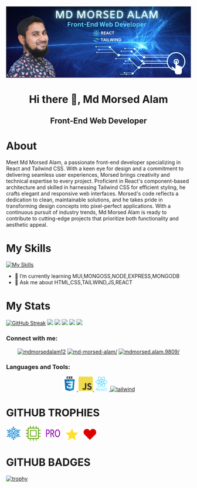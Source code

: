 ![Front-End Developer](https://github.com/MdMorsedAlam/MdMorsedAlam/blob/main/Front-End%20Developer.png)

<h1 align="center">Hi there 👋, Md Morsed Alam</h1>
<h2 align="center">Front-End Web Developer</h2>

# About
Meet Md Morsed Alam, a passionate front-end developer specializing in React and Tailwind CSS. With a keen eye for design and a commitment to delivering seamless user experiences, Morsed brings creativity and technical expertise to every project. Proficient in React's component-based architecture and skilled in harnessing Tailwind CSS for efficient styling, he crafts elegant and responsive web interfaces. Morsed's code reflects a dedication to clean, maintainable solutions, and he takes pride in transforming design concepts into pixel-perfect applications. With a continuous pursuit of industry trends, Md Morsed Alam is ready to contribute to cutting-edge projects that prioritize both functionality and aesthetic appeal.

# My Skills

[![My Skills](https://skillicons.dev/icons?i=html,css,js,react,tailwind,nodejs,express,mongodb)](https://skillicons.dev)

- 🌱 I’m currently learning MUI,MONGOSS,NODE,EXPRESS,MONGODB 
- 💬 Ask me about HTML,CSS,TAILWIND,JS,REACT 

# My Stats
[![GitHub Streak](https://github-readme-streak-stats.herokuapp.com?user=MdMorsedAlam&theme=gruvbox-duo&date_format=j%20M%5B%20Y%5D&card_width=600)](https://git.io/streak-stats)
![](http://github-profile-summary-cards.vercel.app/api/cards/profile-details?username=MdMorsedAlam&theme=gruvbox)
![](http://github-profile-summary-cards.vercel.app/api/cards/repos-per-language?username=MdMorsedAlam&theme=gruvbox)
![](http://github-profile-summary-cards.vercel.app/api/cards/most-commit-language?username=MdMorsedAlam&theme=gruvbox)
![](http://github-profile-summary-cards.vercel.app/api/cards/stats?username=MdMorsedAlam&theme=gruvbox)
![](http://github-profile-summary-cards.vercel.app/api/cards/productive-time?username=MdMorsedAlam&theme=gruvbox&utcOffset=8)

<h3 align="left">Connect with me:</h3>
<p align="center">
<a href="https://twitter.com/mdmorsedalam12" target="blank"><img align="center" src="https://raw.githubusercontent.com/rahuldkjain/github-profile-readme-generator/master/src/images/icons/Social/twitter.svg" alt="mdmorsedalam12" height="30" width="40" /></a>
<a href="https://linkedin.com/in/md-morsed-alam/" target="blank"><img align="center" src="https://raw.githubusercontent.com/rahuldkjain/github-profile-readme-generator/master/src/images/icons/Social/linked-in-alt.svg" alt="md-morsed-alam/" height="30" width="40" /></a>
<a href="https://fb.com/mdmorsed.alam.9809/" target="blank"><img align="center" src="https://raw.githubusercontent.com/rahuldkjain/github-profile-readme-generator/master/src/images/icons/Social/facebook.svg" alt="mdmorsed.alam.9809/" height="30" width="40" /></a>
</p>

<h3 align="left">Languages and Tools:</h3>
<p align="center"> <a href="https://www.w3schools.com/css/" target="_blank" rel="noreferrer"> <img src="https://raw.githubusercontent.com/devicons/devicon/master/icons/css3/css3-original-wordmark.svg" alt="css3" width="40" height="40"/> </a> <a href="https://developer.mozilla.org/en-US/docs/Web/JavaScript" target="_blank" rel="noreferrer"> <img src="https://raw.githubusercontent.com/devicons/devicon/master/icons/javascript/javascript-original.svg" alt="javascript" width="40" height="40"/> </a> <a href="https://reactjs.org/" target="_blank" rel="noreferrer"> <img src="https://raw.githubusercontent.com/devicons/devicon/master/icons/react/react-original-wordmark.svg" alt="react" width="40" height="40"/> </a> <a href="https://tailwindcss.com/" target="_blank" rel="noreferrer"> <img src="https://www.vectorlogo.zone/logos/tailwindcss/tailwindcss-icon.svg" alt="tailwind" width="40" height="40"/> </a> </p>

# GITHUB TROPHIES
<a href='https://archiveprogram.github.com/'><img src='https://raw.githubusercontent.com/acervenky/animated-github-badges/master/assets/acbadge.gif' width='40' height='40'></a> <a href='https://docs.github.com/en/developers'><img src='https://raw.githubusercontent.com/acervenky/animated-github-badges/master/assets/devbadge.gif' width='40' height='40'></a> <a href='https://github.com/pricing'><img src='https://raw.githubusercontent.com/acervenky/animated-github-badges/master/assets/pro.gif' width='40' height='40'></a> <a href='https://stars.github.com/'><img src='https://raw.githubusercontent.com/acervenky/animated-github-badges/master/assets/starbadge.gif' width='35' height='35'></a> <a href='https://docs.github.com/en/github/supporting-the-open-source-community-with-github-sponsors'><img src='https://raw.githubusercontent.com/acervenky/animated-github-badges/master/assets/sponsorbadge.gif' width='35' height='35'></a>
# GITHUB BADGES
[![trophy](https://github-profile-trophy.vercel.app/?username=MdMorsedAlam)](https://github.com/ryo-ma/github-profile-trophy)




